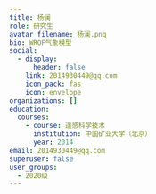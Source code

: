 ```yaml
---
title: 杨澜
role: 研究生
avatar_filename: 杨澜.png
bio: WROF气象模型
social:
  - display:
      header: false
    link: 2014930449@qq.com
    icon_pack: fas
    icon: envelope
organizations: []
education:
  courses:
    - course: 遥感科学技术
      institution: 中国矿业大学（北京）
      year: 2014
email: 2014930449@qq.com
superuser: false
user_groups:
  - 2020级
---
```

